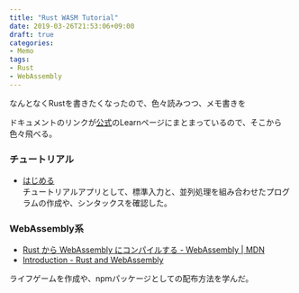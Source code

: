 ```yaml
---
title: "Rust WASM Tutorial"
date: 2019-03-26T21:53:06+09:00
draft: true
categories: 
- Memo
tags:
- Rust
- WebAssembly 
---
```


なんとなくRustを書きたくなったので、色々読みつつ、メモ書きを

ドキュメントのリンクが[公式](https://www.rust-lang.org/)のLearnページにまとまっているので、そこから色々飛べる。

### チュートリアル

- [はじめる](https://doc.rust-jp.rs/the-rust-programming-language-ja/1.6/book/getting-started.html)  
チュートリアルアプリとして、標準入力と、並列処理を組み合わせたプログラムの作成や、シンタックスを確認した。

### WebAssembly系

- [Rust から WebAssembly にコンパイルする - WebAssembly | MDN](https://developer.mozilla.org/ja/docs/WebAssembly/Rust_to_wasm)
- [Introduction - Rust and WebAssembly](https://rustwasm.github.io/docs/book/introduction.html)

ライフゲームを作成や、npmパッケージとしての配布方法を学んだ。
